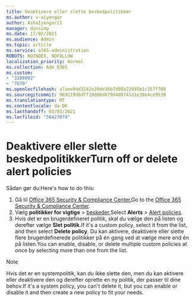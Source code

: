 ```yaml
---
title: Deaktivere eller slette beskedpolitikker
ms.author: v-aiyengar
author: AshaIyengar21
manager: dansimp
ms.date: 17/02/2021
ms.audience: Admin
ms.topic: article
ms.service: o365-administration
ROBOTS: NOINDEX, NOFOLLOW
localization_priority: Normal
ms.collection: Adm_O365
ms.custom:
- "3200002"
- "7670"
ms.openlocfilehash: a7aee94d3242a30de36b7d08a22995b1c357f708
ms.sourcegitcommit: 969219d6dff18d86d679d4d8741d1e39e4ce9539
ms.translationtype: MT
ms.contentlocale: da-DK
ms.lasthandoff: 03/03/2021
ms.locfileid: "50427074"
---
```

# <a name="turn-off-or-delete-alert-policies"></a><span data-ttu-id="ed1ac-102">Deaktivere eller slette beskedpolitikker</span><span class="sxs-lookup"><span data-stu-id="ed1ac-102">Turn off or delete alert policies</span></span>

<span data-ttu-id="ed1ac-103">Sådan gør du:</span><span class="sxs-lookup"><span data-stu-id="ed1ac-103">Here's how to do this:</span></span>

1. <span data-ttu-id="ed1ac-104">Gå til [Office 365 Security & Compliance Center.](https://go.microsoft.com/fwlink/p/?linkid=2077143)</span><span class="sxs-lookup"><span data-stu-id="ed1ac-104">Go to the [Office 365 Security & Compliance Center](https://go.microsoft.com/fwlink/p/?linkid=2077143).</span></span>
1. <span data-ttu-id="ed1ac-105">Vælg **politikker for vigtige**  >  [beskeder.](https://go.microsoft.com/fwlink/?linkid=2103208)</span><span class="sxs-lookup"><span data-stu-id="ed1ac-105">Select **Alerts** > [Alert policies](https://go.microsoft.com/fwlink/?linkid=2103208).</span></span>
1. <span data-ttu-id="ed1ac-106">Hvis det er en brugerdefineret politik, skal du vælge den på listen og derefter vælge **Slet politik.**</span><span class="sxs-lookup"><span data-stu-id="ed1ac-106">If it's a custom policy, select it from the list, and then select **Delete policy**.</span></span> <span data-ttu-id="ed1ac-107">Du kan aktivere, deaktivere eller slette flere brugerdefinerede politikker på én gang ved at vælge mere end én på listen.</span><span class="sxs-lookup"><span data-stu-id="ed1ac-107">You can enable, disable, or delete multiple custom policies at once by selecting more than one from the list.</span></span>

> [!NOTE]
> <span data-ttu-id="ed1ac-108">Hvis det er en systempolitik, kan du ikke slette den, men du kan aktivere eller deaktivere den og derefter oprette en ny politik, der passer til dine behov.</span><span class="sxs-lookup"><span data-stu-id="ed1ac-108">If it's a system policy, you can't delete it, but you can enable or disable it and then create a new policy to fit your needs.</span></span>
